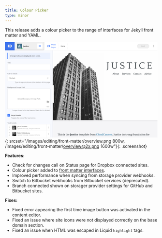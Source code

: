 ```yaml
---
title: Colour Picker
type: minor
---
```


This release adds a colour picker to the range of interfaces for Jekyll front matter and YAML.

![CloudCannon front matter interface including new colour picker](/images/editing/front-matter/overview.png){: srcset="/images/editing/front-matter/overview.png 800w, /images/editing/front-matter/overview@2x.png 1600w"}{: .screenshot}

**Features:**

* Check for changes call on Status page for Dropbox connected sites.
* Colour picker added to [front matter interfaces](/editing/front-matter/).
* Improved performance when syncing from storage provider webhooks.
* Switch to Bitbucket webhooks from Bitbucket services (deprecated).
* Branch connected shown on storager provider settings for GitHub and Bitbucket sites.

**Fixes:**

* Fixed error appearing the first time image button was activated in the content editor.
* Fixed an issue where site icons were not displayed correctly on the base domain section.
* Fixed an issue when HTML was escaped in Liquid `highlight` tags.
